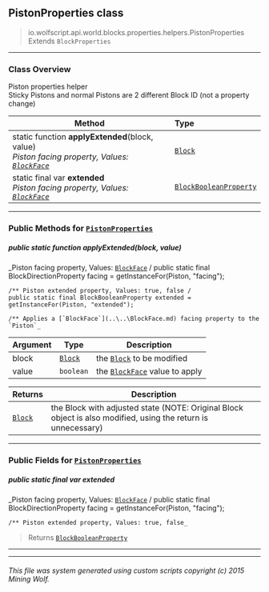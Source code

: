 ## PistonProperties __class__

>io.wolfscript.api.world.blocks.properties.helpers.PistonProperties
>Extends `BlockProperties`

---

### Class Overview

Piston properties helper<br/> Sticky Pistons and normal Pistons are 2 different Block ID (not a property change)

Method | Type   
--- | :--- 
static function __applyExtended__(block, value) <br> _Piston facing property, Values: [`BlockFace`](..\..\BlockFace.md)_ | [`Block`](..\..\Block.md)
static final var __extended__ <br> _Piston facing property, Values: [`BlockFace`](..\..\BlockFace.md)_ | [`BlockBooleanProperty`](..\BlockBooleanProperty.md)



---


### Public Methods for [`PistonProperties`](PistonProperties.md)

##### <a id='applyextended'></a>public static function __applyExtended__(block, value)

_Piston facing property, Values: [`BlockFace`](..\..\BlockFace.md) /
    public static final BlockDirectionProperty facing = getInstanceFor(Piston, "facing");

    /** Piston extended property, Values: true, false /
    public static final BlockBooleanProperty extended = getInstanceFor(Piston, "extended");

    /** Applies a [`BlockFace`](..\..\BlockFace.md) facing property to the `Piston`_

Argument | Type | Description  
--- | --- | --- 
block | [`Block`](..\..\Block.md) | the [`Block`](..\..\Block.md) to be modified
value | `boolean` | the [`BlockFace`](..\..\BlockFace.md) value to apply

Returns | Description
--- | --- 
[`Block`](..\..\Block.md) | the Block with adjusted state (NOTE: Original Block object is also modified, using the return is unnecessary)


---

### Public Fields for [`PistonProperties`](PistonProperties.md)

##### <a id='extended'></a>public static final var __extended__

_Piston facing property, Values: [`BlockFace`](..\..\BlockFace.md) /
    public static final BlockDirectionProperty facing = getInstanceFor(Piston, "facing");

    /** Piston extended property, Values: true, false_

>Returns
>  [`BlockBooleanProperty`](..\BlockBooleanProperty.md)

---
---


###### This file was system generated using custom scripts copyright (c) 2015 Mining Wolf.
	

